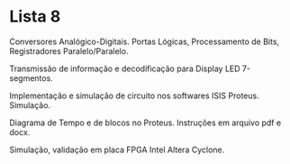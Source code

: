 # Lista 8

Conversores Analógico-Digitais. Portas Lógicas, Processamento de Bits, Registradores Paralelo/Paralelo.

Transmissão de informação e decodificação para Display LED 7-segmentos.

Implementação e simulação de circuito nos softwares ISIS Proteus. Simulação.

Diagrama de Tempo e de blocos no Proteus. Instruções em arquivo pdf e docx.

Simulação, validação em placa FPGA Intel Altera Cyclone.
